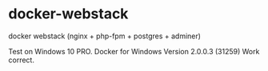 # docker-webstack
docker webstack (nginx + php-fpm + postgres + adminer)

Test on Windows 10 PRO. 
Docker for Windows Version 2.0.0.3 (31259)
Work correct.
